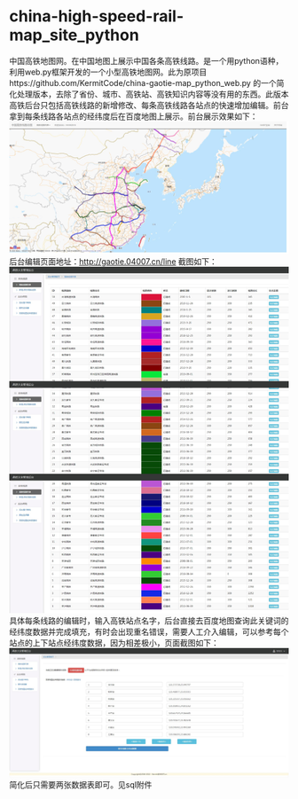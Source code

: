 # china-high-speed-rail-map_site_python
中国高铁地图网。在中国地图上展示中国各条高铁线路。是一个用python语种，利用web.py框架开发的一个小型高铁地图网。此为原项目https://github.com/KermitCode/china-gaotie-map_python_web.py 的一个简化处理版本，去除了省份、城市、高铁站、高铁知识内容等没有用的东西。此版本高铁后台只包括高铁线路的新增修改、每条高铁线路各站点的快速增加编辑。前台拿到每条线路各站点的经纬度后在百度地图上展示。前台展示效果如下：
<img src="https://github.com/KermitCode/china-high-speed-rail-map_site_python/blob/master/%E4%B8%AD%E5%9B%BD%E9%AB%98%E9%93%81%E5%9C%B0%E5%9B%BE-%E4%B8%AD%E5%9B%BD%E9%AB%98%E9%93%81%E7%BA%BF%E8%B7%AF%E5%9B%BE.jpg?raw=true">
后台编辑页面地址：http://gaotie.04007.cn/line  截图如下：
<img src="https://github.com/KermitCode/china-high-speed-rail-map_site_python/blob/master/%E9%AB%98%E9%93%81%E5%A4%A7%E5%85%A8%E7%AE%A1%E7%90%86%E5%90%8E%E5%8F%B0.jpg?raw=true">
具体每条线路的编辑时，输入高铁站点名字，后台直接去百度地图查询此关键词的经纬度数据并完成填充，有时会出现重名错误，需要人工介入编辑，可以参考每个站点的上下站点经纬度数据，因为相差极小，页面截图如下：
<img src="https://github.com/KermitCode/china-high-speed-rail-map_site_python/blob/master/%E9%AB%98%E9%93%81%E5%A4%A7%E5%85%A8%E7%AE%A1%E7%90%86%E5%90%8E%E5%8F%B0-%E7%BA%BF%E8%B7%AF%E7%BC%96%E8%BE%91.jpg?raw=true">
简化后只需要两张数据表即可。见sql附件
